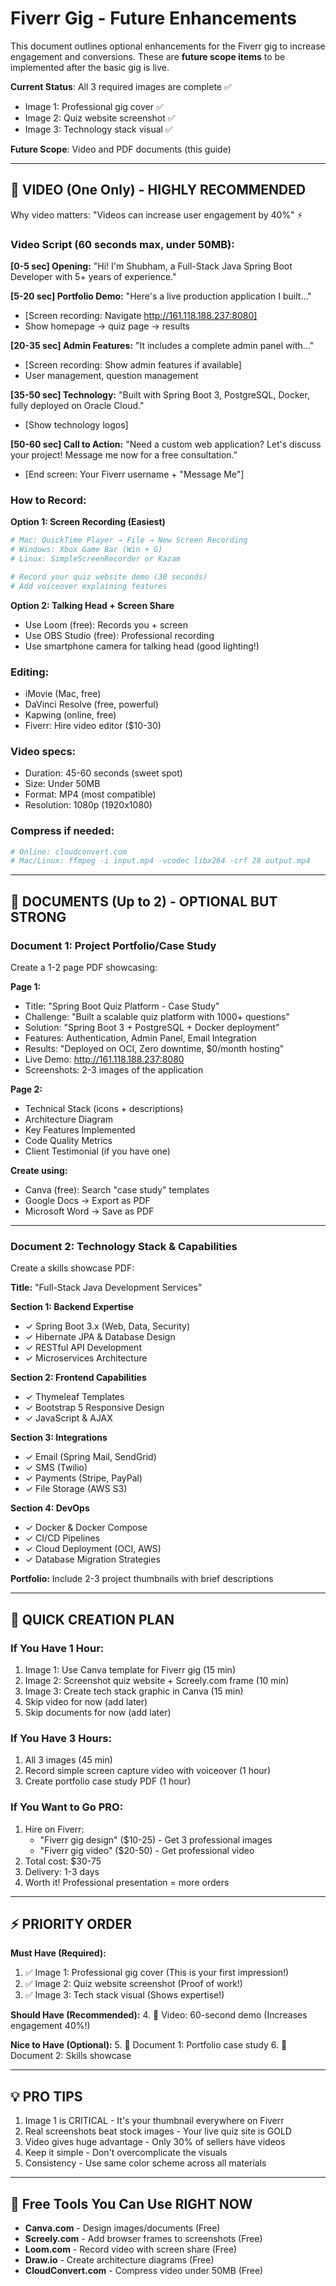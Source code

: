 # Fiverr Gig - Future Enhancements

This document outlines optional enhancements for the Fiverr gig to increase engagement and conversions. These are **future scope items** to be implemented after the basic gig is live.

**Current Status**: All 3 required images are complete ✅
- Image 1: Professional gig cover ✅
- Image 2: Quiz website screenshot ✅
- Image 3: Technology stack visual ✅

**Future Scope**: Video and PDF documents (this guide)

---

## 🎥 VIDEO (One Only) - HIGHLY RECOMMENDED

Why video matters: "Videos can increase user engagement by 40%" ⚡

### Video Script (60 seconds max, under 50MB):

**[0-5 sec] Opening:**
"Hi! I'm Shubham, a Full-Stack Java Spring Boot Developer with 5+ years of experience."

**[5-20 sec] Portfolio Demo:**
"Here's a live production application I built..."
- [Screen recording: Navigate http://161.118.188.237:8080]
- Show homepage → quiz page → results

**[20-35 sec] Admin Features:**
"It includes a complete admin panel with..."
- [Screen recording: Show admin features if available]
- User management, question management

**[35-50 sec] Technology:**
"Built with Spring Boot 3, PostgreSQL, Docker, fully deployed on Oracle Cloud."
- [Show technology logos]

**[50-60 sec] Call to Action:**
"Need a custom web application? Let's discuss your project! Message me now for a free consultation."
- [End screen: Your Fiverr username + "Message Me"]

### How to Record:

**Option 1: Screen Recording (Easiest)**
```bash
# Mac: QuickTime Player → File → New Screen Recording
# Windows: Xbox Game Bar (Win + G)
# Linux: SimpleScreenRecorder or Kazam

# Record your quiz website demo (30 seconds)
# Add voiceover explaining features
```

**Option 2: Talking Head + Screen Share**
- Use Loom (free): Records you + screen
- Use OBS Studio (free): Professional recording
- Use smartphone camera for talking head (good lighting!)

### Editing:
- iMovie (Mac, free)
- DaVinci Resolve (free, powerful)
- Kapwing (online, free)
- Fiverr: Hire video editor ($10-30)

### Video specs:
- Duration: 45-60 seconds (sweet spot)
- Size: Under 50MB
- Format: MP4 (most compatible)
- Resolution: 1080p (1920x1080)

### Compress if needed:
```bash
# Online: cloudconvert.com
# Mac/Linux: ffmpeg -i input.mp4 -vcodec libx264 -crf 28 output.mp4
```

---

## 📄 DOCUMENTS (Up to 2) - OPTIONAL BUT STRONG

### Document 1: Project Portfolio/Case Study

Create a 1-2 page PDF showcasing:

**Page 1:**
- Title: "Spring Boot Quiz Platform - Case Study"
- Challenge: "Built a scalable quiz platform with 1000+ questions"
- Solution: "Spring Boot 3 + PostgreSQL + Docker deployment"
- Features: Authentication, Admin Panel, Email Integration
- Results: "Deployed on OCI, Zero downtime, $0/month hosting"
- Live Demo: http://161.118.188.237:8080
- Screenshots: 2-3 images of the application

**Page 2:**
- Technical Stack (icons + descriptions)
- Architecture Diagram
- Key Features Implemented
- Code Quality Metrics
- Client Testimonial (if you have one)

**Create using:**
- Canva (free): Search "case study" templates
- Google Docs → Export as PDF
- Microsoft Word → Save as PDF

---

### Document 2: Technology Stack & Capabilities

Create a skills showcase PDF:

**Title:** "Full-Stack Java Development Services"

**Section 1: Backend Expertise**
- ✓ Spring Boot 3.x (Web, Data, Security)
- ✓ Hibernate JPA & Database Design
- ✓ RESTful API Development
- ✓ Microservices Architecture

**Section 2: Frontend Capabilities**
- ✓ Thymeleaf Templates
- ✓ Bootstrap 5 Responsive Design
- ✓ JavaScript & AJAX

**Section 3: Integrations**
- ✓ Email (Spring Mail, SendGrid)
- ✓ SMS (Twilio)
- ✓ Payments (Stripe, PayPal)
- ✓ File Storage (AWS S3)

**Section 4: DevOps**
- ✓ Docker & Docker Compose
- ✓ CI/CD Pipelines
- ✓ Cloud Deployment (OCI, AWS)
- ✓ Database Migration Strategies

**Portfolio:** Include 2-3 project thumbnails with brief descriptions

---

## 🚀 QUICK CREATION PLAN

### If You Have 1 Hour:

1. Image 1: Use Canva template for Fiverr gig (15 min)
2. Image 2: Screenshot quiz website + Screely.com frame (10 min)
3. Image 3: Create tech stack graphic in Canva (15 min)
4. Skip video for now (add later)
5. Skip documents for now (add later)

### If You Have 3 Hours:

1. All 3 images (45 min)
2. Record simple screen capture video with voiceover (1 hour)
3. Create portfolio case study PDF (1 hour)

### If You Want to Go PRO:

1. Hire on Fiverr:
   - "Fiverr gig design" ($10-25) - Get 3 professional images
   - "Fiverr gig video" ($20-50) - Get professional video
2. Total cost: $30-75
3. Delivery: 1-3 days
4. Worth it! Professional presentation = more orders

---

## ⚡ PRIORITY ORDER

**Must Have (Required):**
1. ✅ Image 1: Professional gig cover (This is your first impression!)
2. ✅ Image 2: Quiz website screenshot (Proof of work!)
3. ✅ Image 3: Tech stack visual (Shows expertise!)

**Should Have (Recommended):**
4. 🎥 Video: 60-second demo (Increases engagement 40%!)

**Nice to Have (Optional):**
5. 📄 Document 1: Portfolio case study
6. 📄 Document 2: Skills showcase

---

## 💡 PRO TIPS

1. Image 1 is CRITICAL - It's your thumbnail everywhere on Fiverr
2. Real screenshots beat stock images - Your live quiz site is GOLD
3. Video gives huge advantage - Only 30% of sellers have videos
4. Keep it simple - Don't overcomplicate the visuals
5. Consistency - Use same color scheme across all materials

---

## 🎨 Free Tools You Can Use RIGHT NOW

- **Canva.com** - Design images/documents (Free)
- **Screely.com** - Add browser frames to screenshots (Free)
- **Loom.com** - Record video with screen share (Free)
- **Draw.io** - Create architecture diagrams (Free)
- **CloudConvert.com** - Compress video under 50MB (Free)